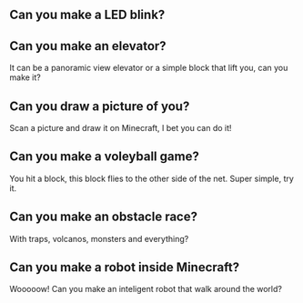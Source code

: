 ## Can you make a LED blink?

[](http://youtu.be/8vaSNUhJ4vY?list=UUBM7RVMhloTZ-z8rPNLP0JQ)

## Can you make an elevator?

It can be a panoramic view elevator or a simple block that lift you, can you make it?

## Can you draw a picture of you?

Scan a picture and draw it on Minecraft, I bet you can do it!

## Can you make a voleyball game?

You hit a block, this block flies to the other side of the net. Super simple, try it.

## Can you make an obstacle race?

With traps, volcanos, monsters and everything?

## Can you make a robot inside Minecraft?

Wooooow! Can you make an inteligent robot that walk around the world?